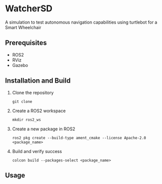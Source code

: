 # WatcherSD

A simulation to test autonomous navigation capabilities using turtlebot for a Smart Wheelchair


## Prerequisites
- ROS2
- RViz
- Gazebo

## Installation and Build
1. Clone the repository

   `git clone`
   
3. Create a ROS2 workspace

   `mkdir ros2_ws`
   
5. Create a new package in ROS2

   `ros2 pkg create --build-type ament_cmake --license Apache-2.0 <package_name>`
   
7. Build and verify success

   `colcon build --packages-select <package_name>`

## Usage

